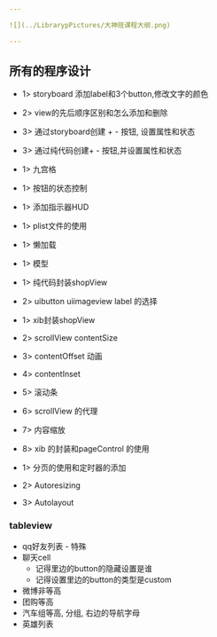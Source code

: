```yaml
---

![](../LibrarypPictures/大神班课程大纲.png)

---
```


## 所有的程序设计

- 1> storyboard 添加label和3个button,修改文字的颜色
- 2> view的先后顺序区别和怎么添加和删除
- 3> 通过storyboard创建 + - 按钮, 设置属性和状态
- 3> 通过纯代码创建+ - 按钮,并设置属性和状态


- 1> 九宫格
- 1> 按钮的状态控制
- 1> 添加指示器HUD
- 1> plist文件的使用
- 1> 懒加载
- 1> 模型
- 1> 纯代码封装shopView
- 2> uibutton uiimageview label 的选择


- 1> xib封装shopView
- 2> scrollView contentSize
- 3> contentOffset 动画
- 4> contentInset
- 5> 滚动条
- 6> scrollView 的代理
- 7> 内容缩放
- 8> xib 的封装和pageControl 的使用


- 1> 分页的使用和定时器的添加
- 2> Autoresizing
- 3> Autolayout

### tableview

- qq好友列表 - 特殊
- 聊天cell
    - 记得里边的button的隐藏设置是谁
    - 记得设置里边的button的类型是custom
- 微博非等高
- 团购等高
- 汽车组等高, 分组, 右边的导航字母
- 英雄列表



